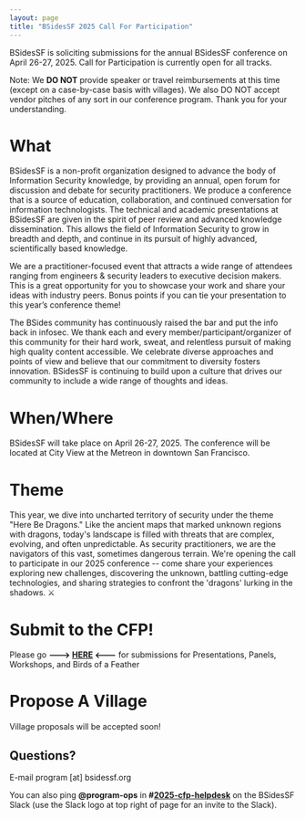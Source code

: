 ```yaml
---
layout: page
title: "BSidesSF 2025 Call For Participation"
---
```


BSidesSF is soliciting submissions for the annual BSidesSF conference on April 
26-27, 2025. Call for Participation is currently open for all tracks.

Note: We **DO NOT** provide speaker or travel reimbursements at this time (except on a 
case-by-case basis with villages). We also DO NOT accept vendor pitches of any 
sort in our conference program. Thank you for your understanding.

# **What**

BSidesSF is a non-profit organization designed to advance the body of Information 
Security knowledge, by providing an annual, open forum for discussion and debate for 
security practitioners. We produce a conference that is a source of education, 
collaboration, and continued conversation for information technologists. The technical 
and academic presentations at BSidesSF are given in the spirit of peer review and 
advanced knowledge dissemination. This allows the field of Information Security to grow 
in breadth and depth, and continue in its pursuit of highly advanced, scientifically 
based knowledge.

We are a practitioner-focused event that attracts a wide range of attendees ranging 
from engineers & security leaders to executive decision makers. This is a great 
opportunity for you to showcase your work and share your ideas with industry peers. 
Bonus points if you can tie your presentation to this year’s conference theme!

The BSides community has continuously raised the bar and put the info back in 
infosec. We thank each and every member/participant/organizer of this community for 
their hard work, sweat, and relentless pursuit of making high quality content accessible.
We celebrate diverse approaches and points of view and believe that our commitment to 
diversity fosters innovation. BSidesSF is continuing to build upon a culture that drives 
our community to include a wide range of thoughts and ideas.

# **When/Where**

BSidesSF will take place on April 26-27, 2025. The conference will be located 
at City View at the Metreon in downtown San Francisco.

# **Theme**

This year, we dive into uncharted territory of security under the theme "Here Be 
Dragons." Like the ancient maps that marked unknown regions with dragons, today's 
landscape is filled with threats that are complex, evolving, and often unpredictable. 
As security practitioners, we are the navigators of this vast, sometimes dangerous 
terrain. We're opening the call to participate in our 2025 conference -- come share your 
experiences exploring new challenges, discovering the unknown, battling cutting-edge 
technologies, and sharing strategies to confront the 'dragons' lurking in the shadows. ⚔️

# **Submit to the CFP!**

Please go **---> [HERE](https://pretalx.com/bsidessf2025/cfp) <---** for submissions for 
Presentations, Panels, Workshops, and Birds of a Feather

# **Propose A Village**

Village proposals will be accepted soon!

## **Questions?**
E-mail program [at] bsidessf.org

You can also ping **@program-ops** in 
**#[2025-cfp-helpdesk](https://bsidessf.slack.com/archives/C07J90PD98D)** on the 
BSidesSF Slack (use the Slack logo at top right of page for an invite to the Slack).
